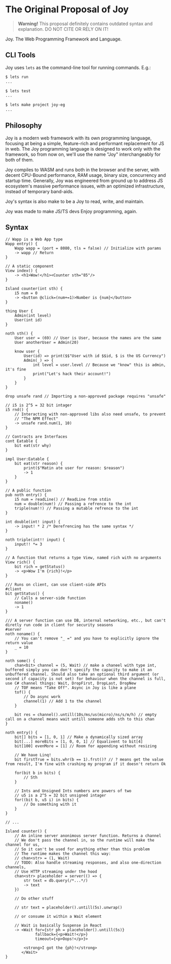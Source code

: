 # The Original Proposal of Joy

> **Warning!** This proposal definitely contains outdated syntax and explanation. DO NOT CITE OR RELY ON IT!

Joy. The Web Programming Framework and Language.

## CLI Tools

Joy uses `lets` as the command-line tool for running commands. E.g.:

```bash
$ lets run
...

$ lets test
...

$ lets make project joy-eg
...
```

## Philosophy

Joy is a modern web framework with its own programming language, focusing at being a simple, feature-rich and performant replacement for JS in web. The Joy programming language is designed to work only with the framework, so from now on, we'll use the name "Joy" interchangeably for both of them.

Joy compiles to WASM and runs both in the browser and the server, with decent CPU-Bound performance, RAM usage, binary size, concurrency and startup time. Generally, Joy was engineered from ground up to address JS ecosystem's massive performance issues, with an optimized infrastructure, instead of temporary band-aids.

Joy's syntax is also make to be a Joy to read, write, and maintain.

Joy was made to make JS/TS devs Enjoy programming, again.

## Syntax

```
// Wapp is a Web App type
Wapp entry() {
	Wapp wapp = (port = 8080, tls = false) // Initialize with params
	-> wapp // Return
}

// A static component
View index() {
	-> <h1>Wow!</h1><Counter sth="85"/>
}

Island counter(int sth) {
	i5 num = 0
	-> <button @click=(num+=1)>Number is {num}</button>
}
```

```
thing User {
	Admin(int level)
	User(int id)
}

noth sth() {
	User user = (69) // User is User, because the names are the same 
	User anotherUser = Admin(20)

	know user {
		User(id) => print($$"User with id $$id, $ is the US Currency")
		Admin(_) => {
			int level = user.level // Because we "know" this is admin, it's fine
			print("Let's hack their account!")
		}
	}
}
```

```
drop unsafe rand // Importing a non-approved package requires "unsafe"

// i5 is 2^5 = 32 bit intager
i5 rnd() {
	// Interacting with non-approved libs also need unsafe, to prevent
	// "The NPM Effect"
	-> unsafe rand.num(1, 10)
}
```

```
// Contracts are Interfaces
cont Eatable {
	bit eat(str why)
}

impl User:Eatable {
	bit eat(str reason) {
		print($"Matin ate user for reason: $reason")
		-> 1
	}
}
```

```
// A public function
pub noth entry() {
	i5 num = readLine() // ReadLine from stdin
	num = double(num!) // Passing a refrence to the int
	triple(num!!) // Passing a mutable refrence to the int
}

int double(int! input) {
	-> input! * 2 /* Derefrencing has the same syntax */ 
}

noth triple(int!! input) {
	input!! *= 3
}
```

```
// A function that returns a type View, named rich with no arguments
View rich() {
	bit rich = getStatus()
	-> <p>Wow I'm {rich}!</p>
}

/// Runs on client, can use client-side APIs
#client
bit getStatus() {
	// Calls a server-side function
	noname()
	-> 1
}

/// A server function can use DB, internal networking, etc., but can't diretly run code in client for security seasons
#server
noth noname() {
	// You can't remove "_ =" and you have to explicitly ignore the return value
	_ = 10
}

```

```
noth some() {
	chan<bit> channel = (5, Wait) // make a chaneel with type int, buffered simply you can don't specify the capacity to make it an unbuffered channel. Should also take an optional third argument (or second if capacity is not set) for behaviour when the channel is full, use C# channel things: Wait, DropFirst, DropLast, DropNew
	// TOF means "Take Off". Async in Joy is like a plane
	tof() {
		// Do async work
		channel(1) // Add 1 to the channel
	}

	bit res = channel().untill(10s/ms/us(micro)/ns/s/m/h) // empty call on a channel means wait untill someone adds sth to this chan
}
```

```
noth entry() {
	bit[] bits = [1, 0, 1] // Make a dynamically sized array
	bit[...] moreBits = [1, 0, 0, 1] // Equalivent to bit[4]
	bit[100] evenMore = [1] // Room for appending without resizing

	// We have Linq!
	bit firstTrue = bits.whr(b == 1).frst()? // ? means get the value from result, I'm fine with crashing my program if it doesn't return Ok

	for(bit b in bits) {
		// Sth
	}

	// Ints and Unsigned Ints numbers are powers of two
	// u5 is a 2^5 = 32 bit unsigned intager
	for((bit b, u5 i) in bits) {
		// Do something with it
	}
}
```

```
// ...

Island counter() {
	// An inline server anonimous server function. Returns a channel 
	// We don't pass the channel in, so the runtime will make the channel for us,
	// So it can't be used for anything other than this problem
	// The runtime makes the channel this way:
	// chan<str> = (1, Wait)
	// TODO: Also handle streaming responses, and also one-direction channels,
	// Use HTTP streaming under the hood
	chan<str> placeholder = server(() => {
		str text = db.query(/*...*/)
		-> text
	})

	// Do other stuff

	// str text = placeholder().untill(5s).unwrap()

	// or consume it within a Wait element

	// Wait is basically Suspense in React
	-> <Wait for={str ph = placeholder().untill(5s)}
			 fallback={<p>Wait!</p>}
			 timeout={<p>Oops!</p>}>
			 
		<strong>I got the {ph}!</strong>
	   </Wait>
}
```